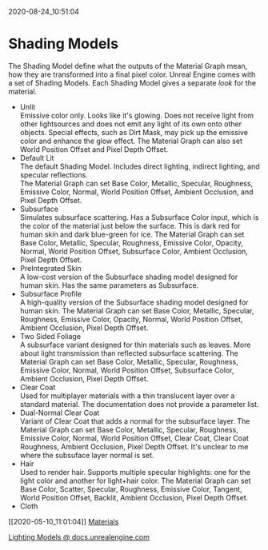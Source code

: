 2020-08-24_10:51:04

# Shading Models


The Shading Model define what the outputs of the Material Graph mean, how they are transformed into a final pixel color.
Unreal Engine comes with a set of Shading Models.
Each Shading Model gives a separate *look* for the material.

- Unlit  
    Emissive color only. Looks like it's glowing. Does not receive light from other lightsources and does not emit any light of its own onto other objects. Special effects, such as Dirt Mask, may pick up the emissive color and enhance the glow effect.
    The Material Graph can also set World Position Offset and Pixel Depth Offset.
- Default Lit  
    The default Shading Model. Includes direct lighting, indirect lighting, and specular reflections.  
    The Material Graph can set Base Color, Metallic, Specular, Roughness, Emissive Color, Normal, World Position Offset, Ambient Occlusion, and Pixel Depth Offset.
- Subsurface  
    Simulates subsurface scattering. Has a Subsurface Color input, which is the color of the material just below the surface. This is dark red for human skin and dark blue-green for ice.
    The Material Graph can set Base Color, Metallic, Specular, Roughness, Emissive Color, Opacity, Normal, World Position Offset, Subsurface Color, Ambient Occlusion, Pixel Depth Offset.
- PreIntegrated Skin  
    A low-cost version of the Subsurface shading model designed for human skin. Has the same parameters as Subsurface.
- Subsurface Profile  
    A high-quality version of the Subsurface shading model designed for human skin.
    The Material Graph can set Base Color, Metallic, Specular, Roughness, Emissive Color, Opacity, Normal, World Position Offset, Ambient Occlusion, Pixel Depth Offset.
- Two Sided Foliage  
    A subsurface variant designed for thin materials such as leaves. More about light transmission than reflected subsurface scattering.
    The Material Graph can set Base Color, Metallic, Specular, Roughness, Emissive Color, Normal, World Position Offset, Subsurface Color, Ambient Occlusion, Pixel Depth Offset.
- Clear Coat  
    Used for multiplayer materials with a thin translucent layer over a standard material. The documentation does not provide a parameter list.
- Dual-Normal Clear Coat  
    Variant of Clear Coat that adds a normal for the subsurface layer.
    The Material Graph can set Base Color, Metallic, Specular, Roughness, Emissive Color, Normal, World Position Offset, Clear Coat, Clear Coat Roughness, Ambient Occlusion, Pixel Depth Offset.
    It's unclear to me where the subsuface layer normal is set.
- Hair  
    Used to render hair. Supports multiple specular highlights: one for the light color and another for light+hair color.
    The Material Graph can set Base Color, Scatter, Specular, Roughness, Emissive Color, Tangent, World Position Offset, Backlit, Ambient Occlusion, Pixel Depth Offset.
- Cloth  

[[2020-05-10_11:01:04]] [Materials](./Material.md)


[Lighting Models @ docs.unrealengine.com](https://docs.unrealengine.com/en-US/Engine/Rendering/Materials/MaterialProperties/LightingModels/index.html)